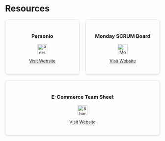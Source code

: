 # Resources

<div style="display: flex; flex-wrap: wrap; gap: 20px;">

  <div style="flex: 1 1 30%; padding: 20px; border: 1px solid #ddd; border-radius: 8px; box-shadow: 0 2px 5px rgba(0, 0, 0, 0.1); text-align: center;">
    <h3>Personio</h3>
    <img src="https://personio.com/favicon.ico" alt="Personio Logo" style="width: 32px; height: 32px; vertical-align: middle;">
    <p><a href="https://personio.com" target="_blank">Visit Website</a></p>
  </div>

  <div style="flex: 1 1 30%; padding: 20px; border: 1px solid #ddd; border-radius: 8px; box-shadow: 0 2px 5px rgba(0, 0, 0, 0.1); text-align: center;">
    <h3>Monday SCRUM Board</h3>
    <img src="https://monday.com/p/wp-content/uploads/2023/03/Logo-monday.com-2.png" alt="Monday.com Logo" style="width: 32px; height: 32px; vertical-align: middle;">
    <p><a href="https://ponroy.monday.com/boards/7033000094" target="_blank">Visit Website</a></p>
  </div>

  <div style="flex: 1 1 30%; padding: 20px; border: 1px solid #ddd; border-radius: 8px; box-shadow: 0 2px 5px rgba(0, 0, 0, 0.1); text-align: center;">
    <h3>E-Commerce Team Sheet</h3>
    <img src="https://ponroysante.sharepoint.com/favicon.ico" alt="SharePoint Logo" style="width: 32px; height: 32px; vertical-align: middle;">
    <p><a href="https://ponroysante.sharepoint.com" target="_blank">Visit Website</a></p>
  </div>

</div>
